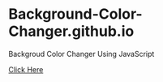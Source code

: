 # Background-Color-Changer.github.io
Backgroud Color Changer Using JavaScript <br />

[Click Here](https://arifafzal51.github.io/Background-color-Changer.github.io/)
